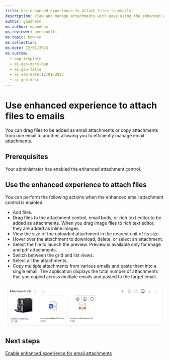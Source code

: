 ```yaml
---
title: Use enhanced experience to attach files to emails
description: View and manage attachments with ease using the enhanced email attachment experience for forms. 
author: gandhamm
ms.author: mgandham
ms.reviewer: neeranelli
ms.topic: how-to 
ms.collection: 
ms.date: 12/01/2023
ms.custom:
  - bap-template
  - ai-gen-docs-bap
  - ai-gen-title
  - ai-seo-date:12/01/2023
  - ai-gen-desc
---
```


# Use enhanced experience to attach files to emails

You can drag files to be added as email attachments or copy attachments from one email to another, allowing you to efficiently manage email attachments. 

## Prerequisites

Your administrator has enabled the enhanced attachment control.

## Use the enhanced experience to attach files
 
You can perform the following actions when the enhanced email attachment control is enabled:

- Add files.
- Drag files to the attachment control, email body, or rich text editor to be added as attachments. When you drag image files to rich text editor, they are added as inline images.
- View the size of the uploaded attachment in the nearest unit of its size.
- Hover over the attachment to download, delete, or select an attachment.
- Select the file to launch the preview. Preview is available only for image and pdf attachments.
- Switch between the grid and list views.
- Select all the attachments.
- Copy multiple attachments from various emails and paste them into a single email. The application displays the total number of attachments that you copied across multiple emails and pasted to the target email.

 ![Enhanced attachment control.](../media/cs-enh-email-attach.png "Screenshot of the enhanced email with the enhanced attachment control")

## Next steps

[Enable enhanced experience for email attachments](../administer/add-enhanced-attachment-control.md)